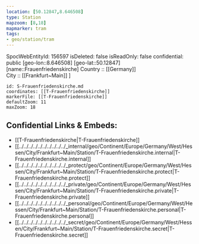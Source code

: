 ```yaml
---
location: [50.12847,8.646508] 
type: Station 
mapzoom: [8,18] 
mapmarker: tram 
tags:
- geo/station/tram
---
```

SpocWebEntityId: 156597
isDeleted: false
isReadOnly: false
confidential: public
[geo-lon::8.646508] 
[geo-lat::50.12847] 
[name::Frauenfriedenskirche] 
Country :: [[Germany]]  
City :: [[Frankfurt~Main]] ] 


```leaflet
id: S-Frauenfriedenskirche.md
coordinates: [[T-Frauenfriedenskirche]] 
markerFile: [[T-Frauenfriedenskirche]] 
defaultZoom: 11 
maxZoom: 18
```


## Confidential Links & Embeds: 
- [[T-Frauenfriedenskirche|T-Frauenfriedenskirche]] 
- [[../../../../../../../../../../_internal/geo/Continent/Europe/Germany/West/Hessen/City/Frankfurt~Main/Station/T-Frauenfriedenskirche.internal|T-Frauenfriedenskirche.internal]] 
- [[../../../../../../../../../../_protect/geo/Continent/Europe/Germany/West/Hessen/City/Frankfurt~Main/Station/T-Frauenfriedenskirche.protect|T-Frauenfriedenskirche.protect]] 
- [[../../../../../../../../../../_private/geo/Continent/Europe/Germany/West/Hessen/City/Frankfurt~Main/Station/T-Frauenfriedenskirche.private|T-Frauenfriedenskirche.private]] 
- [[../../../../../../../../../../_personal/geo/Continent/Europe/Germany/West/Hessen/City/Frankfurt~Main/Station/T-Frauenfriedenskirche.personal|T-Frauenfriedenskirche.personal]] 
- [[../../../../../../../../../../_secret/geo/Continent/Europe/Germany/West/Hessen/City/Frankfurt~Main/Station/T-Frauenfriedenskirche.secret|T-Frauenfriedenskirche.secret]] 

